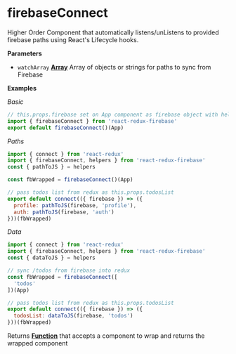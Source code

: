 <!-- Generated by documentation.js. Update this documentation by updating the source code. -->

# firebaseConnect

Higher Order Component that automatically listens/unListens
to provided firebase paths using React's Lifecycle hooks.

**Parameters**

-   `watchArray` **[Array](https://developer.mozilla.org/en-US/docs/Web/JavaScript/Reference/Global_Objects/Array)** Array of objects or strings for paths to sync from Firebase

**Examples**

_Basic_

```javascript
// this.props.firebase set on App component as firebase object with helpers
import { firebaseConnect } from 'react-redux-firebase'
export default firebaseConnect()(App)
```

_Paths_

```javascript
import { connect } from 'react-redux'
import { firebaseConnect, helpers } from 'react-redux-firebase'
const { pathToJS } = helpers

const fbWrapped = firebaseConnect()(App)

// pass todos list from redux as this.props.todosList
export default connect(({ firebase }) => ({
  profile: pathToJS(firebase, 'profile'),
  auth: pathToJS(firebase, 'auth')
}))(fbWrapped)
```

_Data_

```javascript
import { connect } from 'react-redux'
import { firebaseConnect, helpers } from 'react-redux-firebase'
const { dataToJS } = helpers

// sync /todos from firebase into redux
const fbWrapped = firebaseConnect([
  'todos'
])(App)

// pass todos list from redux as this.props.todosList
export default connect(({ firebase }) => ({
  todosList: dataToJS(firebase, 'todos')
}))(fbWrapped)
```

Returns **[Function](https://developer.mozilla.org/en-US/docs/Web/JavaScript/Reference/Statements/function)** that accepts a component to wrap and returns the wrapped component
